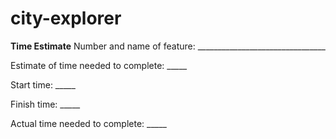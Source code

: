 # city-explorer

**Time Estimate**
Number and name of feature: ________________________________

Estimate of time needed to complete: _____

Start time: _____

Finish time: _____

Actual time needed to complete: _____
